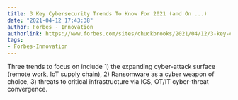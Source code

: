 ```yaml
---
title: 3 Key Cybersecurity Trends To Know For 2021 (and On ...)
date: "2021-04-12 17:43:38"
author: Forbes - Innovation
authorlink: https://www.forbes.com/sites/chuckbrooks/2021/04/12/3-key-cybersecurity-trends-to-know-for-2021-and-on-/
tags:
- Forbes-Innovation
---
```

Three trends to focus on include 1) the expanding cyber-attack surface (remote work, IoT supply chain), 2) Ransomware as a cyber weapon of choice, 3) threats to critical infrastructure via ICS, OT/IT cyber-threat convergence.